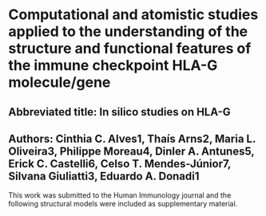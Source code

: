 # Computational and atomistic studies applied to the understanding of the structure and functional features of the immune checkpoint HLA-G molecule/gene

## Abbreviated title: In silico studies on HLA-G

## Authors: Cinthia C. Alves1, Thaís Arns2, Maria L. Oliveira3, Philippe Moreau4, Dinler A. Antunes5, Erick C. Castelli6, Celso T. Mendes-Júnior7, Silvana Giuliatti3, Eduardo A. Donadi1 

This work was submitted to the Human Immunology journal and the following structural models were included as supplementary material.
